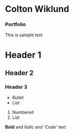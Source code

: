 # Colton Wiklund
### Portfolio

This is sample text

# Header 1
## Header 2
### Header 3

- Bullet
- List

1. Numbered
2. List

**Bold** and _Italic_ and 'Code' text
